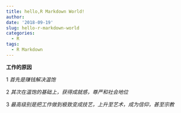 ```yaml
---
title: hello,R Markdown World!
author: 
date: '2018-09-19'
slug: hello-r-markdown-world
categories:
  - R
tags:
  - R Markdown
---
```



**工作的原因**

 1 *首先是赚钱解决温饱*

 2 *其次在温饱的基础上，获得成就感，尊严和社会地位*

 3 *最高级别是把工作做到极致变成技艺，上升至艺术，成为信仰，甚至宗教*